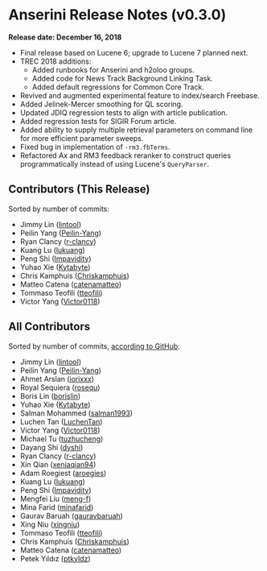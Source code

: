 # Anserini Release Notes (v0.3.0)

**Release date: December 16, 2018**

+ Final release based on Lucene 6; upgrade to Lucene 7 planned next.
+ TREC 2018 additions:
  - Added runbooks for Anserini and h2oloo groups.
  - Added code for News Track Background Linking Task.
  - Added default regressions for Common Core Track.
+ Revived and augmented experimental feature to index/search Freebase.
+ Added Jelinek-Mercer smoothing for QL scoring.
+ Updated JDIQ regression tests to align with article publication.
+ Added regression tests for SIGIR Forum article.
+ Added ability to supply multiple retrieval parameters on command line for more efficient parameter sweeps.
+ Fixed bug in implementation of `-rm3.fbTerms`.
+ Refactored Ax and RM3 feedback reranker to construct queries programmatically instead of using Lucene's `QueryParser`.


## Contributors (This Release)

Sorted by number of commits:

+ Jimmy Lin ([lintool](https://github.com/lintool))
+ Peilin Yang ([Peilin-Yang](https://github.com/Peilin-Yang))
+ Ryan Clancy ([r-clancy](https://github.com/r-clancy))
+ Kuang Lu ([lukuang](https://github.com/lukuang))
+ Peng Shi ([Impavidity](https://github.com/Impavidity))
+ Yuhao Xie ([Kytabyte](https://github.com/Kytabyte))
+ Chris Kamphuis ([Chriskamphuis](https://github.com/Chriskamphuis))
+ Matteo Catena ([catenamatteo](https://github.com/catenamatteo))
+ Tommaso Teofili ([tteofili](https://github.com/tteofili))
+ Victor Yang ([Victor0118](https://github.com/Victor0118))


## All Contributors

Sorted by number of commits, [according to GitHub](https://github.com/castorini/Anserini/graphs/contributors):

+ Jimmy Lin ([lintool](https://github.com/lintool))
+ Peilin Yang ([Peilin-Yang](https://github.com/Peilin-Yang))
+ Ahmet Arslan ([iorixxx](https://github.com/iorixxx))
+ Royal Sequiera ([rosequ](https://github.com/rosequ))
+ Boris Lin ([borislin](https://github.com/borislin))
+ Yuhao Xie ([Kytabyte](https://github.com/Kytabyte))
+ Salman Mohammed ([salman1993](https://github.com/salman1993))
+ Luchen Tan ([LuchenTan](https://github.com/LuchenTan))
+ Victor Yang ([Victor0118](https://github.com/Victor0118))
+ Michael Tu ([tuzhucheng](https://github.com/tuzhucheng))
+ Dayang Shi ([dyshi](https://github.com/dyshi))
+ Ryan Clancy ([r-clancy](https://github.com/r-clancy))
+ Xin Qian ([xeniaqian94](https://github.com/xeniaqian94))
+ Adam Roegiest ([aroegies](https://github.com/aroegies))
+ Kuang Lu ([lukuang](https://github.com/lukuang))
+ Peng Shi ([Impavidity](https://github.com/Impavidity))
+ Mengfei Liu ([meng-f](https://github.com/meng-f))
+ Mina Farid ([minafarid](https://github.com/minafarid))
+ Gaurav Baruah ([gauravbaruah](https://github.com/gauravbaruah))
+ Xing Niu ([xingniu](https://github.com/xingniu))
+ Tommaso Teofili ([tteofili](https://github.com/tteofili))
+ Chris Kamphuis ([Chriskamphuis](https://github.com/Chriskamphuis))
+ Matteo Catena ([catenamatteo](https://github.com/catenamatteo))
+ Petek Yıldız ([ptkyldz](https://github.com/ptkyldz))
